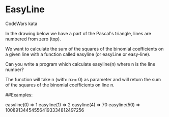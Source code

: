 # EasyLine
CodeWars kata


In the drawing below we have a part of the Pascal's triangle, lines are numbered from zero (top).

We want to calculate the sum of the squares of the binomial coefficients on a given line with a function called easyline (or easyLine or easy-line).

Can you write a program which calculate easyline(n) where n is the line number?

The function will take n (with: n>= 0) as parameter and will return the sum of the squares of the binomial coefficients on line n.

##Examples:

easyline(0) => 1
easyline(1) => 2
easyline(4) => 70
easyline(50) => 100891344545564193334812497256
